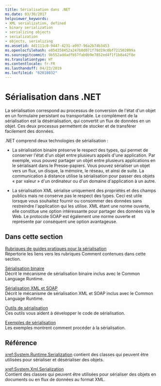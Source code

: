 ```yaml
---
title: Sérialisation dans .NET
ms.date: 03/30/2017
helpviewer_keywords:
- XML serialization, defined
- binary serialization
- serializing objects
- serialization
- objects, serializing
ms.assetid: 4d1111c0-9447-4231-a997-96a2b74b3453
ms.openlocfilehash: e05d358452a247b0d071f78d19c0bf721502899a
ms.sourcegitcommit: 9b552addadfb57fab0b9e7852ed4f1f1b8a42f8e
ms.translationtype: HT
ms.contentlocale: fr-FR
ms.lasthandoff: 04/23/2019
ms.locfileid: "62018032"
---
```

# <a name="serialization-in-net"></a>Sérialisation dans .NET
La sérialisation correspond au processus de conversion de l'état d'un objet en un formulaire persistant ou transportable. Le complément de la sérialisation est la désérialisation, qui convertit un flux de données en un objet. Ces deux processus permettent de stocker et de transférer facilement des données.  
  
.NET comprend deux technologies de sérialisation :  
  
- La sérialisation binaire préserve le respect des types, qui permet de conserver l'état d'un objet entre plusieurs appels d'une application. Par exemple, vous pouvez partager un objet entre plusieurs applications en le sérialisant dans le Presse-papiers. Vous pouvez sérialiser un objet vers un flux, un disque, la mémoire, le réseau, et ainsi de suite. La communication à distance utilise la sérialisation pour passer des objets « par valeur » d'un ordinateur ou d'un domaine d'application à un autre.  
  
- La sérialisation XML sérialise uniquement des propriétés et des champs publics mais ne conserve pas le respect des types. Ceci est utile lorsque vous souhaitez fournir ou consommer des données sans restreindre l'application qui les utilise. XML étant une norme ouverte, elle constitue une option intéressante pour partager des données via le Web. Le protocole SOAP est également une norme ouverte et représente par conséquent une option avantageuse.  
  
## <a name="in-this-section"></a>Dans cette section  
[Rubriques de guides pratiques pour la sérialisation](../../../docs/standard/serialization/serialization-how-to-topics.md)  
Répertorie les liens vers les rubriques Comment contenues dans cette section.
  
[Sérialisation binaire](../../../docs/standard/serialization/binary-serialization.md)  
Décrit le mécanisme de sérialisation binaire inclus avec le Common Language Runtime.

[Sérialisation XML et SOAP](../../../docs/standard/serialization/xml-and-soap-serialization.md)  
Décrit le mécanisme de sérialisation XML et SOAP inclus avec le Common Language Runtime.

[Outils de sérialisation](../../../docs/standard/serialization/serialization-tools.md)  
Ces outils vous aident à développer le code de sérialisation.

[Exemples de sérialisation](../../../docs/standard/serialization/serialization-samples.md)  
Les exemples montrent comment procéder à la sérialisation.

## <a name="reference"></a>Référence
<xref:System.Runtime.Serialization> contient des classes qui peuvent être utilisées pour sérialiser et désérialiser des objets.
  
<xref:System.Xml.Serialization>  
Contient des classes qui peuvent être utilisées pour sérialiser des objets en documents ou en flux de données au format XML.
